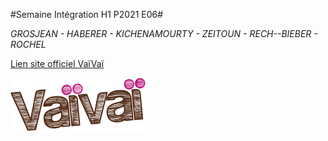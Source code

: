 #Semaine Intégration H1 P2021 E06#

*GROSJEAN - HABERER - KICHENAMOURTY - ZEITOUN - RECH--BIEBER - ROCHEL*

[Lien site officiel VaïVaï](https://www.vaivai.fr/fr/)

![Logo Vaïvaï](https://github.com/Benjigo93/Vaivai/blob/master/images/logo.png)

